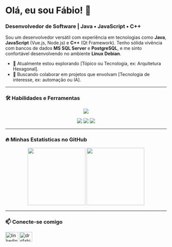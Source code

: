 # Olá, eu sou Fábio! 👋

### Desenvolvedor de Software | Java • JavaScript • C++

Sou um desenvolvedor versátil com experiência em tecnologias como **Java**, **JavaScript** (Vue.js, Node.js) e **C++** (Qt Framework). Tenho sólida vivência com bancos de dados **MS SQL Server** e **PostgreSQL**, e me sinto confortável desenvolvendo no ambiente **Linux Debian**.

- 🌱 Atualmente estou explorando [Tópico ou Tecnologia, ex: Arquitetura Hexagonal].
- 💞️ Buscando colaborar em projetos que envolvam [Tecnologia de interesse, ex: automação ou IA].

---

### 🛠️ Habilidades e Ferramentas

<p align="center">
  <a href="https://skillicons.dev">
    <img src="https://skillicons.dev/icons?i=java,javascript,cpp,vue,nodejs,qt,postgres,mssql,debian&perline=5" />
  </a>
</p>

<p align="center">
  <img src="https://img.shields.io/badge/Lazarus_IDE-4E9A06?style=for-the-badge" />
  <img src="https://img.shields.io/badge/LSP-Protocol-blueviolet?style=for-the-badge" />
  <img src="https://img.shields.io/badge/Replit_AI-203A44?style=for-the-badge" />
</p>

---

### 🔥 Minhas Estatísticas no GitHub

<p align="center">
  <img height="180em" src="https://github-readme-stats.vercel.app/api?username=drsfabio&show_icons=true&theme=dracula&include_all_commits=true&count_private=true&cache_bust=1"/>
  <img height="180em" src="https://github-readme-stats.vercel.app/api/top-langs/?username=drsfabio&layout=compact&langs_count=7&theme=dracula&cache_bust=1"/>
</p>

---

### 📫 Conecte-se comigo

<p align="left">
<a href="https://www.linkedin.com/in/drsfabio" target="blank"><img align="center" src="https://raw.githubusercontent.com/rahuldkjain/github-profile-readme-generator/master/src/images/icons/Social/linked-in-alt.svg" alt="linkedin.com/in/drsfabio" height="30" width="40" /></a>
<a href="mailto:drsfabio@outlook.com" target="blank"><img align="center" src="https://raw.githubusercontent.com/rahuldkjain/github-profile-readme-generator/master/src/images/icons/Social/google.svg" alt="drsfabio@outlook.com" height="30" width="40" /></a>
</p>
